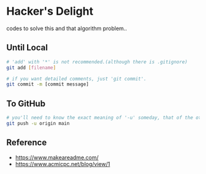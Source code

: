 # Hacker's Delight

codes to solve this and that algorithm problem..

## Until Local

```bash
# 'add' with '*' is not recommended.(although there is .gitignore)
git add [filename]

# if you want detailed comments, just 'git commit'.
git commit -m [commit message]
```

## To GitHub

```bash
# you'll need to know the exact meaning of '-u' someday, that of the other arguments as well...
git push -u origin main
```

## Reference

* https://www.makeareadme.com/
* https://www.acmicpc.net/blog/view/1

